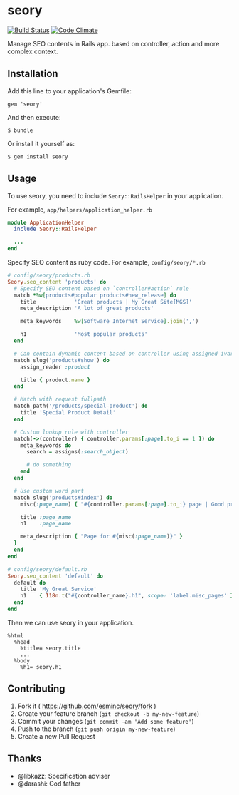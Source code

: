 # seory

[![Build Status](https://travis-ci.org/esminc/seory.svg?branch=master)](https://travis-ci.org/esminc/seory)
[![Code Climate](https://codeclimate.com/github/esminc/seory.png)](https://codeclimate.com/github/esminc/seory)

Manage SEO contents in Rails app. based on controller, action and more complex context.

## Installation

Add this line to your application's Gemfile:

    gem 'seory'

And then execute:

    $ bundle

Or install it yourself as:

    $ gem install seory

## Usage

To use seory, you need to include `Seory::RailsHelper` in your application.

For example, `app/helpers/application_helper.rb`

```ruby
module ApplicationHelper
  include Seory::RailsHelper

  ...
end
```

Specify SEO content as ruby code.  For example, `config/seory/*.rb`

```ruby
# config/seory/products.rb
Seory.seo_content 'products' do
  # Specify SEO content based on `controller#action` rule
  match *%w[products#popular products#new_release] do
    title            'Great products | My Great Site[MGS]'
    meta_description 'A lot of great products'

    meta_keywords    %w[Software Internet Service].join(',')

    h1               'Most popular products'
  end

  # Can contain dynamic content based on controller using assigned ivar
  match slug('products#show') do
    assign_reader :product

    title { product.name }
  end

  # Match with request fullpath
  match path('/products/special-product') do
    title 'Special Product Detail'
  end

  # Custom lookup rule with controller
  match(->(controller) { controller.params[:page].to_i == 1 }) do
    meta_keywords do
      search = assigns(:search_object)

      # do something
    end
  end

  # Use custom word part
  match slug('products#index') do
    misc(:page_name) { "#{controller.params[:page].to_i} page | Good products") }

    title :page_name
    h1    :page_name

    meta_description { "Page for #{misc(:page_name)}" }
  }
  end
end

# config/seory/default.rb
Seory.seo_content 'default' do
  default do
    title 'My Great Service'
    h1    { I18n.t("#{controller_name}.h1", scope: 'label.misc_pages' }
  end
end
```

Then we can use seory in your application.

```haml
%html
  %head
    %title= seory.title
    ...
  %body
    %h1= seory.h1
```

## Contributing

1. Fork it ( https://github.com/esminc/seory/fork )
2. Create your feature branch (`git checkout -b my-new-feature`)
3. Commit your changes (`git commit -am 'Add some feature'`)
4. Push to the branch (`git push origin my-new-feature`)
5. Create a new Pull Request

## Thanks

- @libkazz: Specification adviser
- @darashi: God father

